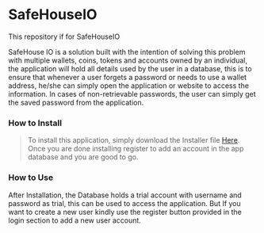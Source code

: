 # SafeHouseIO
This repository if for SafeHouseIO 

SafeHouse IO is a solution built with the intention of solving this problem with multiple wallets, coins, tokens and accounts owned by an individual, the application will hold all details used by the user in a database, this is to ensure that whenever a user forgets a password or needs to use a wallet address, he/she can simply open the application or website to access the information. In cases of non-retrievable passwords, the user can simply get the saved password from the application.


### How to Install
>To install this application, simply download the Installer file [Here](https://github.com/officialhord/SafeHouseIO/blob/master/SafeHouse.exe).
>Once you are done installing register to add an account in the app database and you are good to go.

### How to Use
After Installation, the Database holds a trial account with username and password as trial, this can be used to access the application. But If you want to create a new user kindly use the register button provided in the login section to add a new user account.
